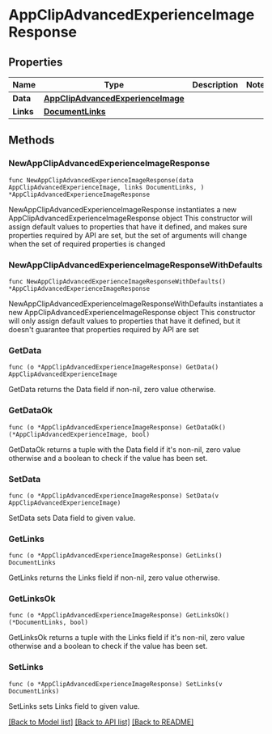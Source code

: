 # AppClipAdvancedExperienceImageResponse

## Properties

Name | Type | Description | Notes
------------ | ------------- | ------------- | -------------
**Data** | [**AppClipAdvancedExperienceImage**](AppClipAdvancedExperienceImage.md) |  | 
**Links** | [**DocumentLinks**](DocumentLinks.md) |  | 

## Methods

### NewAppClipAdvancedExperienceImageResponse

`func NewAppClipAdvancedExperienceImageResponse(data AppClipAdvancedExperienceImage, links DocumentLinks, ) *AppClipAdvancedExperienceImageResponse`

NewAppClipAdvancedExperienceImageResponse instantiates a new AppClipAdvancedExperienceImageResponse object
This constructor will assign default values to properties that have it defined,
and makes sure properties required by API are set, but the set of arguments
will change when the set of required properties is changed

### NewAppClipAdvancedExperienceImageResponseWithDefaults

`func NewAppClipAdvancedExperienceImageResponseWithDefaults() *AppClipAdvancedExperienceImageResponse`

NewAppClipAdvancedExperienceImageResponseWithDefaults instantiates a new AppClipAdvancedExperienceImageResponse object
This constructor will only assign default values to properties that have it defined,
but it doesn't guarantee that properties required by API are set

### GetData

`func (o *AppClipAdvancedExperienceImageResponse) GetData() AppClipAdvancedExperienceImage`

GetData returns the Data field if non-nil, zero value otherwise.

### GetDataOk

`func (o *AppClipAdvancedExperienceImageResponse) GetDataOk() (*AppClipAdvancedExperienceImage, bool)`

GetDataOk returns a tuple with the Data field if it's non-nil, zero value otherwise
and a boolean to check if the value has been set.

### SetData

`func (o *AppClipAdvancedExperienceImageResponse) SetData(v AppClipAdvancedExperienceImage)`

SetData sets Data field to given value.


### GetLinks

`func (o *AppClipAdvancedExperienceImageResponse) GetLinks() DocumentLinks`

GetLinks returns the Links field if non-nil, zero value otherwise.

### GetLinksOk

`func (o *AppClipAdvancedExperienceImageResponse) GetLinksOk() (*DocumentLinks, bool)`

GetLinksOk returns a tuple with the Links field if it's non-nil, zero value otherwise
and a boolean to check if the value has been set.

### SetLinks

`func (o *AppClipAdvancedExperienceImageResponse) SetLinks(v DocumentLinks)`

SetLinks sets Links field to given value.



[[Back to Model list]](../README.md#documentation-for-models) [[Back to API list]](../README.md#documentation-for-api-endpoints) [[Back to README]](../README.md)


